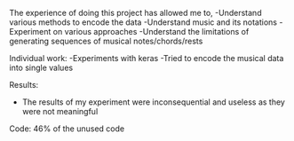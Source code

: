 The experience of doing this project has allowed me to,
-Understand various methods to encode the data 
-Understand music and its notations
-Experiment on various approaches
-Understand the limitations of generating sequences of musical notes/chords/rests

Individual work:
-Experiments with keras
-Tried to encode the musical data into single values

Results:
- The results of my experiment were inconsequential and useless as they were not meaningful

Code:
46% of the unused code
